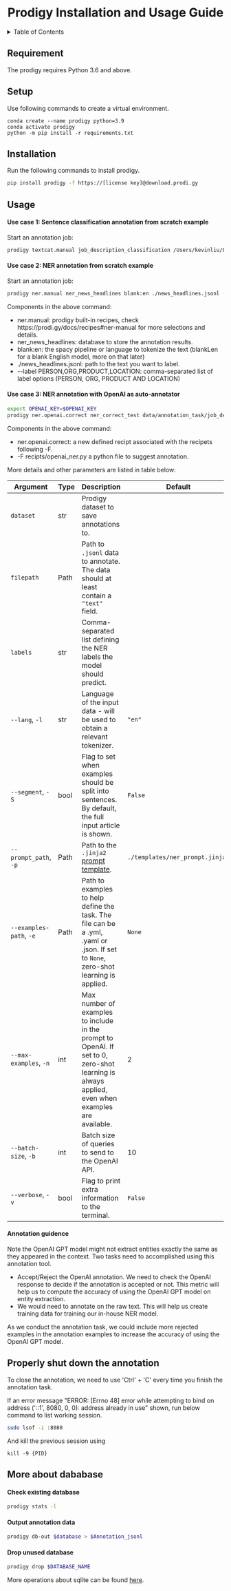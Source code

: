 <div id="top"></div>

<!-- PROJECT LOGO -->
<div align="center">
  <h1 align="center">Prodigy Installation and Usage Guide</h1>
</div>


<!-- TABLE OF CONTENTS -->
<details>
  <summary>Table of Contents</summary>
  <ol>
    <li><a href="#Requirement">Requirement</a></li>
    <li><a href="#Setup">Set up</a></li>
    <li><a href="#Installation">Installation</a></li>
    <li><a href="#Usage">NER annotation example</a></li>      
  </ol>
</details>


<!-- Requirement -->
## Requirement 
The prodigy requires Python 3.6 and above.

<!-- Setup -->
## Setup
Use following commands to create a virtual environment. 
```base 
conda create --name prodigy python=3.9
conda activate prodigy
python -m pip install -r requirements.txt
```

<!-- Installation -->
## Installation 
Run the following commands to install prodigy.  
```bash 
pip install prodigy -f https://[license key]@download.prodi.gy
```

<!-- Usage -->
## Usage 
#### Use case 1: Sentence classification annotation from scratch example

Start an annotation job:
```bash
prodigy textcat.manual job_description_classification /Users/kevinliu/Desktop/workspace/prodigy_annotation/data/annotation_task/sentence_classfication.jsonl --label requirement,descriptions,others
```

#### Use case 2: NER annotation from scratch example

Start an annotation job: 
```bash
prodigy ner.manual ner_news_headlines blank:en ./news_headlines.jsonl --label PERSON,ORG,PRODUCT,LOCATION
```

Components in the above command:

<ul>
    <li> ner.manual: prodigy built-in recipes, check https://prodi.gy/docs/recipes#ner-manual for more selections and details. </li>
    <li> ner_news_headlines: database to store the annotation results. </li>
    <li> blank:en: the spacy pipeline or language to tokenize the text (blankLen for a blank English model, more on that later) </li>
     <li> ./news_headlines.jsonl: path to the text you want to label. </li>
     <li> --label PERSON,ORG,PRODUCT,LOCATION: comma-separated list of label options (PERSON, ORG, PRODUCT AND LOCATION) </li>
</ul>

#### Use case 3: NER annotation with OpenAI as auto-annotator
```bash
export OPENAI_KEY=$OPENAI_KEY
prodigy ner.openai.correct ner_correct_test data/annotation_task/job_description_ner_sample.jsonl "skill" -F recipes/openai_ner.py -p templates/skill_ner.jinja2 -e examples/skill_ner.yaml
```
Components in the above command:

<ul>
    <li> ner.openai.correct: a new defined recipt associated with the recipets following -F. </li>
    <li> -F recipts/openai_ner.py a python file to suggest annotation. </li>
</ul>

More details and other parameters are listed in table below: 

| Argument                | Type | Description                                                                                                                                     | Default                         |
| ----------------------- | ---- | ----------------------------------------------------------------------------------------------------------------------------------------------- | ------------------------------- |
| `dataset`               | str  | Prodigy dataset to save annotations to.                                                                                                         |                                 |
| `filepath`              | Path | Path to `.jsonl` data to annotate. The data should at least contain a `"text"` field.                                                           |                                 |
| `labels`                | str  | Comma-separated list defining the NER labels the model should predict.                                                                          |                                 |
| `--lang`, `-l`          | str  | Language of the input data - will be used to obtain a relevant tokenizer.                                                                       | `"en"`                          |
| `--segment`, `-S`       | bool | Flag to set when examples should be split into sentences. By default, the full input article is shown.                                          | `False`                         |
| `--prompt_path`, `-p`   | Path | Path to the `.jinja2` [prompt template](templates).                                                                                             | `./templates/ner_prompt.jinja2` |
| `--examples-path`, `-e` | Path | Path to examples to help define the task. The file can be a .yml, .yaml or .json. If set to `None`, zero-shot learning is applied.              | `None`                          |
| `--max-examples`, `-n`  | int  | Max number of examples to include in the prompt to OpenAI. If set to 0, zero-shot learning is always applied, even when examples are available. | 2                               |
| `--batch-size`, `-b`    | int  | Batch size of queries to send to the OpenAI API.                                                                                                | 10                              |
| `--verbose`, `-v`       | bool | Flag to print extra information to the terminal.                                                                                                | `False`                         |

#### Annotation guidence
Note the OpenAI GPT model might not extract entities exactly the same as they appeared in the context. Two tasks need to accomplished using this annotation tool.

<ul>
    <li> Accept/Reject the OpenAI annotation. We need to check the OpenAI response to decide if the annotation is accepted or not. This metric will help us to compute the accuracy of using the OpenAI GPT model on entity extraction. </li>
    <li> We would need to annotate on the raw text. This will help us create training data for training our in-house NER model. </li>
</ul>

As we conduct the annotation task, we could include more rejected examples in the annotation examples to increase the accuracy of using the OpenAI GPT model. 

## Properly shut down the annotation
To close the annotation, we need to use 'Ctrl' + 'C' every time you finish the annotation task. 

If an error message "ERROR:    [Errno 48] error while attempting to bind on address ('::1', 8080, 0, 0): address already in use" 
shown, run below command to list working session.

```bash 
sudo lsof -i :8080
```

And kill the previous session using 
```
kill -9 {PID}
```

## More about dababase

#### Check existing database
```bash 
prodigy stats -l
```

#### Output annotation data 
```bash 
prodigy db-out $database > $Annotation_jsonl
```

#### Drop unused database
```bash 
prodigy drop $DATABASE_NAME
```

More operations about sqlite can be found [here](https://www.sqlitetutorial.net/sqlite-commands/).
